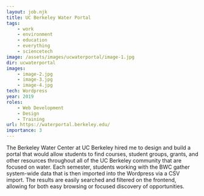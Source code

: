 ```yaml
---
layout: job.njk
title: UC Berkeley Water Portal
tags:
    - work
    - environment
    - education
    - everything
    - sciencetech
image: /assets/images/ucwaterportal/image-1.jpg
dir: ucwaterportal
images:
    - image-2.jpg
    - image-3.jpg
    - image-4.jpg
tech: Wordpress
year: 2019
roles:
    - Web Development
    - Design
    - Training
url: https://waterportal.berkeley.edu/
importance: 3
---
```


The Berkeley Water Center at UC Berkeley hired me to design and build a portal that would allow students to find courses, student groups, grants, and other resources throughout all of the UC Berkeley community that are focused on water. Each semester, students working with the BWC gather system-wide data that is then imported into the Wordpress via a CSV import. The results are easily searched and filtered on the frontend, allowing for both easy browsing or focused discovery of opportunities. 